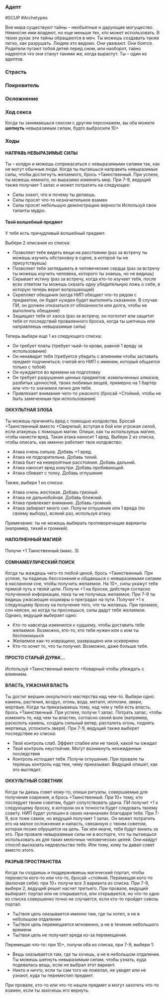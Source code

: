 ### **Адепт**

#SCUP #Archetypes 

Вне мира существуют тайны – необъятные и дарующие могущество. Немногие ими владеют, но еще меньше тех, кто может использовать. В твоих руках эти тайны обращаются в меч. Ты можешь создавать также легко, как разрушать. Людям это ведомо. Они уважают. Они боятся. Родители пугают тобой детей перед сном, или наоборот, тайно надеются что они станут такими же, когда вырастут. Ты – один из адептов.

### **Страсть**



### **Покровитель**



### **Осложнение**



### **Ход секса**

Когда ты занимаешься сексом с другим персонажем, вы оба можете **шепнуть** невыразимым силам, будто выбросили 10+

### **Ходы**

#### **НАПРАВЬ НЕВЫРАЗИМЫЕ СИЛЫ**
Ты – колдун и можешь соприкасаться с невыразимыми силами так, как не могут обычные люди. Когда ты пытаешься направить невыразимые силы, чтобы достигнуть желаемого, брось +Таинственный. При успехе, ты можешь немного, но выразимо изменить мир. При 7-9, ведущий также получает 1 запас и может потратить на следующее:
- Силы знают, что и почему ты делаешь.
- Силы просят что-то незначительное взамен
- Силы просят небольшую демонстрацию верности
Используй свои таланты мудро.

#### Твой волшебный предмет
У тебя есть причудливый волшебный предмет.

Выбери 2 описания из списка:
- Позволяет тебе видеть вещи на расстоянии (раз за встречу ты можешь изучить обстановку в сцене, в которой ты не присутствуешь)
- Позволяет тебе заглядывать в человеческие сердца (раз за встречу ты можешь изучить человека, которого ты знаешь, но не видишь)
- Скрывает истину (раз за встречу, когда кто-то изучает тебя, после всех ответом ты можешь сказать одну убедительную ложь о себе, в которую теперь верит вопрошающий)
- Скрепляет обещания (когда НИП обещает что-то рядом с предметом, он будет нужден будет выполнить сказанное. В случае ПИ, он должен отказаться от обязанности или долга, чтобы не выполнить обещание)
- Защищает тебя от хаоса (раз за встречу, он поглотит или защитит тебя от последствий проваленного броска, когда ты шепчешь или направляешь невыразимые силы)

Теперь выбери еще 1 из следующего списка:
 - Он требует платы (требует чьей-то крови, равной 1 вреду за использование)
 - Он ненавидит тебя (требуется убедить с влиянием чтобы заставить предмет подчиниться; считай его НИП с именем, который общается только с тобой)
 - Он нуждается во времени на подготовку
 - Он требует разрушения ценных предметов: измельченных алмазов, разбитых ценностей, твоих любимых вещей, примерно на 1 бартер или что-то значимое лично для тебя.
 - Привлекает внимание чего-то ужасного (бросай +Стойкий, чтобы не быть замеченным при использовании)

#### **ОККУЛЬТНАЯ ЗЛОБА**
Ты можешь причинять вред с помощью колдовства. Бросай +Таинственный вместо +Свирепый, вступая в бой или угрожая силой, если атакуешь с помощью магии. Опиши, как ты используешь магию, чтобы нанести вред. Такая атака наносит 1 вред. Выбери 2 из списка, чтобы описать, как именно работает твое колдовство:
- Атака очень сильна. Добавь +1 вред.
- Атака не подозрительна. Добавь тихий.
- Атака бьет на невероятные расстояния. Добавь дальний.
- Атака наносит вред изнутри. Добавь пробивающий.
- Атака сбивает с толку. Добавь оглушение

Также, выбери 1 из списка:
- Атака очень жестокая. Добавь грязный.
- Атака не дальнобойная. Добавь ближний.
- Атака привлекает внимание. Добавь громкий.
- Атака забирает много сил. Получи оглушение или 1 вреда (по своему выбору), всякий раз, используя атаку.

Примечание: ты не можешь выбирать противоречащие варианты (например, тихий и громкий).

#### **НАПОЛНЕННЫЙ МАГИЕЙ**
Получи +1 Таинственный (макс. 3)

#### **СОМНАМБУЛИЧЕСКИЙ ПОИСК**
Когда ты жаждешь чего-то любой ценой, брось +Таинственный. При успехе, ты падаешь бессознания и общаешься с невыразимыми силами в насланном сне, чтобы получить желаемое. На 10+, силы укажут тебе прямой путь к твоей цели. Получи +1 на броски, действуя согласно полученной информации, пока ты не получишь желаемое. При 7-9 ты видишь ужасающие кошмары о преградах на пути. Получит +1 к следующему броску на получение того, что ты желаешь. При промахе, сон неясен, но когда ты проснешься, силы дадут тебе желаемое. Однако, ведущий выбирает одно:
- Кто-то навсегда изменился к худшему, чтобы доставить тебе желаемое. Возможно, кто-то, кто тебе нужен или о ком ты беспокоишься
- Желаемое как-то извращено, развращено или осквернено
- Кто-то хочет то, что ты получил. Возможно, даже больше тебя.

#### **ПРОСТО СТАРЫЙ ДУРАК…**
Используй +Таинственный вместо +Коварный чтобы убеждать с влиянием.

#### ВЛАСТЬ, УЖАСНАЯ ВЛАСТЬ
Ты достиг вершин оккультного мастерства над чем-то. Выбери одно: камень, растения, воздух, огонь, вода, металл, иллюзии, звери, мертвые. Когда ты приказываешь тому, над чем у тебя есть власть, брось +Таинственный. При успехе, получи 1 запас. Потрать запас, чтобы изменить то, над чем ты властен, согласно своей воле (например, расколоть камень, создать сильный ветер, распалить огонь, поднять мертвеца, успокоить зверя). При 7-9, ведущий также выберет последствие из списка:  
- Твой контроль слаб. Эффект слабее или не такой, какой ты ожидал
- Твой контроль неустойчив. Могут возникнуть неожиданные последствия
- Контроль истощает тебя. Получи оглушение.
При провале ты теряешь контроль над тем, чему приказывал. Ведущий опишет, как это выглядит.

#### **ОККУЛЬТНЫЙ СОВЕТНИК**
Когда ты даешь совет кому-то, опиши ритуалы, совершаемые для получения озарения, и брось +Таинственный. При 10+ тому, кто последует твоим советам, будет сопутствовать удача. ПИ получит +1 к следующему броску, в котором он в точности будет следовать твоему совету. НИП будет успешен в своих начинаниях благодаря тебе. При 7-9, все тоже самое, но ведущий получает 1 запас. Он может потратить его на малое осложнение и напасть, связанную с твоим советом, которая позже обрушится на цель. Так или иначе, тебя будут винить за это. При провале невыразимые силы не в восторге, что ты пытаешься использовать их для таких мелочных человеческих целей. Они найдут способ высказать недовольство тебе. Или тому, кому ты давал совет вместо этого.

#### РАЗРЫВ ПРОСТРАНСТВА
Когда ты создаешь и поддерживаешь магический портал, чтобы перенести кого-то или что-то, бросай +стойкий.
Перемещая кого-то (включая себя): при 10+ получи все 3 варианта из списка. При 7-9, выбери 2, ведущий решит насчет третьего. При провале, ведущий выбирает: портал или не открывается, или открывается, но что-то одно из списка совершенно точно не случается, если кто-то пройдет сквозь портал.
- Ты/твоя цель оказывается именно там, где ты хотел, а не в небольшом отдалении
- Ты/твоя цель перемещается мгновенно, а не в течение небольшого  времени
- Ты/твоя цель не получает вреда из-за перемещения.

Перемещая что-то: при 10+, получи оба из списка, при 7-9, выбери 1:
- Вещь оказывается там, где ты хочешь, а не в небольшом отдалении. Ты можешь шепнуть невыразимым силам, чтобы узнать, куда подевалась вещь, если не выбрал этот вариант.
- Никто и ничто, если ты сам того не пожелал, не увидят или не узнают, куда ты переместил предмет.

При провале, кто-то или что-то нашли предмет и могут захотеть что-то взамен, если ты захочешь его вернуть.

